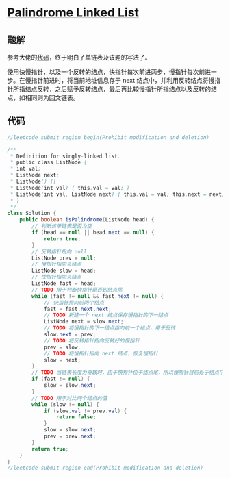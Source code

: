 # [Palindrome Linked List](https://leetcode-cn.com/problems/palindrome-linked-list/)

## 题解

参考大佬的[代码](https://github.com/andavid/leetcode-java/tree/master/note/234)，终于明白了单链表及该题的写法了。

使用快慢指针，以及一个反转的结点，快指针每次前进两步，慢指针每次前进一步。在慢指针前进时，将当前地址信息存于 next 结点中，并利用反转结点将慢指针所指结点反转，之后赋予反转结点，最后再比较慢指针所指结点以及反转的结点，如相同则为回文链表。

## 代码

```Java
//leetcode submit region begin(Prohibit modification and deletion)

/**
 * Definition for singly-linked list.
 * public class ListNode {
 * int val;
 * ListNode next;
 * ListNode() {}
 * ListNode(int val) { this.val = val; }
 * ListNode(int val, ListNode next) { this.val = val; this.next = next; }
 * }
 */
class Solution {
    public boolean isPalindrome(ListNode head) {
        // 判断该单链表是否为空
        if (head == null || head.next == null) {
            return true;
        }
        // 反转指针指向 null
        ListNode prev = null;
        // 慢指针指向头结点
        ListNode slow = head;
        // 快指针指向头结点
        ListNode fast = head;
        // TODO 用于判断快指针是否到结点尾
        while (fast != null && fast.next != null) {
            // 快指针指向前两个结点
            fast = fast.next.next;
            // TODO 新建一个 next 结点保存慢指针的下一结点
            ListNode next = slow.next;
            // TODO 将慢指针的下一结点指向前一个结点，用于反转
            slow.next = prev;
            // TODO 将反转指针指向反转好的慢指针
            prev = slow;
            // TODO 将慢指针指向 next 结点，恢复慢指针
            slow = next;
        }
        // TODO 当链表长度为奇数时，由于快指针位于结点尾，所以慢指针目前处于结点中间，所以需要往前移一个结点用于对比
        if (fast != null) {
            slow = slow.next;
        }
        // TODO 用于对比两个结点的值
        while (slow != null) {
            if (slow.val != prev.val) {
                return false;
            }
            slow = slow.next;
            prev = prev.next;
        }
        return true;
    }
}
//leetcode submit region end(Prohibit modification and deletion)
```